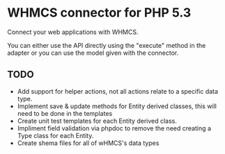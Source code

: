 WHMCS connector for PHP 5.3
===========================
Connect your web applications with WHMCS.

You can either use the API directly using the "execute" method in the adapter or you can use the model given with the connector.

TODO
----
* Add support for helper actions, not all actions relate to a specific data type.
* Implement save & update methods for Entity derived classes, this will need to be done in the templates
* Create unit test templates for each Entity derived class.
* Impliment field validation via phpdoc to remove the need creating a Type class for each Entity.
* Create shema files for all of wHMCS's data types
